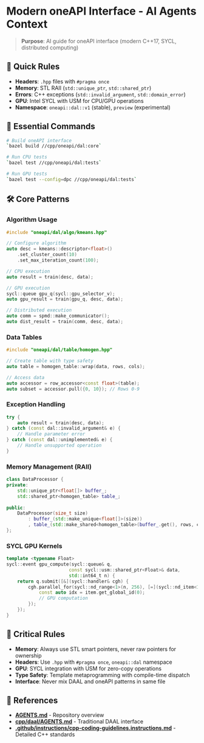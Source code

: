 # Modern oneAPI Interface - AI Agents Context

> **Purpose**: AI guide for oneAPI interface (modern C++17, SYCL, distributed computing)

## 🎯 Quick Rules

- **Headers**: `.hpp` files with `#pragma once`  
- **Memory**: STL RAII (`std::unique_ptr`, `std::shared_ptr`)
- **Errors**: C++ exceptions (`std::invalid_argument`, `std::domain_error`)
- **GPU**: Intel SYCL with USM for CPU/GPU operations
- **Namespace**: `oneapi::dal::v1` (stable), `preview` (experimental)

## 🚀 Essential Commands

```bash
# Build oneAPI interface
`bazel build //cpp/oneapi/dal:core`

# Run CPU tests  
`bazel test //cpp/oneapi/dal:tests`

# Run GPU tests
`bazel test --config=dpc //cpp/oneapi/dal:tests`
```

## 🛠️ Core Patterns

### Algorithm Usage
```cpp
#include "oneapi/dal/algo/kmeans.hpp"

// Configure algorithm
auto desc = kmeans::descriptor<float>()
    .set_cluster_count(10)
    .set_max_iteration_count(100);

// CPU execution
auto result = train(desc, data);

// GPU execution  
sycl::queue gpu_q(sycl::gpu_selector_v);
auto gpu_result = train(gpu_q, desc, data);

// Distributed execution
auto comm = spmd::make_communicator();
auto dist_result = train(comm, desc, data);
```

### Data Tables
```cpp
#include "oneapi/dal/table/homogen.hpp"

// Create table with type safety
auto table = homogen_table::wrap(data, rows, cols);

// Access data
auto accessor = row_accessor<const float>(table);
auto subset = accessor.pull({0, 10}); // Rows 0-9
```

### Exception Handling
```cpp
try {
    auto result = train(desc, data);
} catch (const dal::invalid_argument& e) {
    // Handle parameter error
} catch (const dal::unimplemented& e) {
    // Handle unsupported operation
}
```

### Memory Management (RAII)
```cpp
class DataProcessor {
private:
    std::unique_ptr<float[]> buffer_;
    std::shared_ptr<homogen_table> table_;
    
public:
    DataProcessor(size_t size) 
        : buffer_(std::make_unique<float[]>(size))
        , table_(std::make_shared<homogen_table>(buffer_.get(), rows, cols)) {}
};
```

### SYCL GPU Kernels
```cpp
template <typename Float>
sycl::event gpu_compute(sycl::queue& q, 
                       const sycl::usm::shared_ptr<Float>& data,
                       std::int64_t n) {
    return q.submit([&](sycl::handler& cgh) {
        cgh.parallel_for(sycl::nd_range<1>(n, 256), [=](sycl::nd_item<1> item) {
            const auto idx = item.get_global_id(0);
            // GPU computation
        });
    });
}
```

## 🎯 Critical Rules

- **Memory**: Always use STL smart pointers, never raw pointers for ownership
- **Headers**: Use `.hpp` with `#pragma once`, `oneapi::dal` namespace
- **GPU**: SYCL integration with USM for zero-copy operations
- **Type Safety**: Template metaprogramming with compile-time dispatch
- **Interface**: Never mix DAAL and oneAPI patterns in same file

## 🔗 References

- **[AGENTS.md](../../AGENTS.md)** - Repository overview  
- **[cpp/daal/AGENTS.md](../daal/AGENTS.md)** - Traditional DAAL interface
- **[.github/instructions/cpp-coding-guidelines.instructions.md](../../.github/instructions/cpp-coding-guidelines.instructions.md)** - Detailed C++ standards
